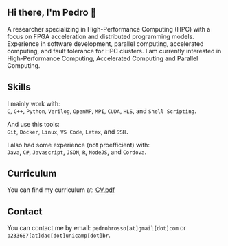 ## Hi there, I'm Pedro 👋

A researcher specializing in High-Performance Computing (HPC) with a focus on FPGA acceleration and distributed programming models. Experience in software development, parallel computing,
accelerated computing, and fault tolerance for HPC clusters. I am currently interested in High-Performance Computing, Accelerated Computing and Parallel Computing.

## Skills

I mainly work with: <br>
`C`, `C++`, `Python`, `Verilog`, `OpenMP`, `MPI`, `CUDA`, `HLS`, and `Shell Scripting`.

And use this tools: <br>
`Git`, `Docker`, `Linux`, `VS Code`, `Latex`, and `SSH.`

I also had some experience (not proefficient) with: <br>
`Java`, `C#`, `Javascript`, `JSON`, `R`, `NodeJS`, and `Cordova`.

## Curriculum

You can find my curriculum at: [CV.pdf](https://github.com/PedrooHR/curriculum/blob/v0.1/CV.pdf)

## Contact

You can contact me by email: `pedrohrosso[at]gmail[dot]com` or `p233687[at]dac[dot]unicamp[dot]br`.
